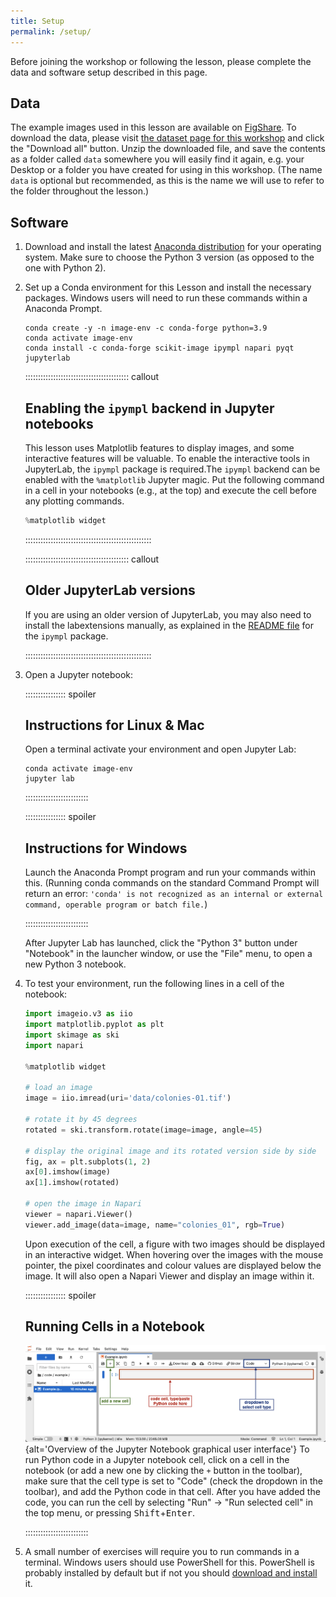 ```yaml
---
title: Setup
permalink: /setup/
---
```


Before joining the workshop or following the lesson, please complete the data and software setup
described in this page.

## Data

The example images used in this lesson are available on [FigShare](https://figshare.com/).
To download the data, please visit [the dataset page for this workshop][figshare-data]
and click the "Download all" button.
Unzip the downloaded file, and save the contents as a folder called `data` somewhere you will easily
find it again,
e.g. your Desktop or a folder you have created for using in this workshop.
(The name `data` is optional but recommended, as this is the name we will use to refer to the folder
throughout the lesson.)

## Software

1. Download and install the latest [Anaconda
   distribution](https://www.anaconda.com/download/) for your
   operating system. Make sure to choose the Python 3 version (as
   opposed to the one with Python 2).
2. Set up a Conda environment for this Lesson and install the
   necessary packages. Windows users will need to run these commands within a Anaconda Prompt.

   ```shell
   conda create -y -n image-env -c conda-forge python=3.9
   conda activate image-env
   conda install -c conda-forge scikit-image ipympl napari pyqt jupyterlab
   ```

   :::::::::::::::::::::::::::::::::::::::::  callout

   ## Enabling the `ipympl` backend in Jupyter notebooks

   This lesson uses Matplotlib features to display images, and some
   interactive features will be valuable. To enable the interactive
   tools in JupyterLab, the `ipympl` package is required.The `ipympl` backend can be enabled with
   the `%matplotlib` Jupyter
   magic. Put the following command in a cell in your notebooks
   (e.g., at the top) and execute the cell before any plotting commands.

   ```python
   %matplotlib widget
   ```

   ::::::::::::::::::::::::::::::::::::::::::::::::::

   :::::::::::::::::::::::::::::::::::::::::  callout

   ## Older JupyterLab versions

   If you are using an older version of JupyterLab, you may also need
   to install the labextensions manually, as explained in the [README
   file](https://github.com/matplotlib/ipympl#readme) for the `ipympl`
   package.

   ::::::::::::::::::::::::::::::::::::::::::::::::::

3. Open a Jupyter notebook:

   ::::::::::::::::  spoiler

   ## Instructions for Linux \& Mac

   Open a terminal activate your environment and open Jupyter Lab:

   ```shell
   conda activate image-env
   jupyter lab
   ```

   :::::::::::::::::::::::::

   ::::::::::::::::  spoiler

   ## Instructions for Windows

   Launch the Anaconda Prompt program and run your commands within this.
   (Running conda commands on the standard Command Prompt will return an error:
   `'conda' is not recognized as an internal or external command, operable program or batch file.`)

   :::::::::::::::::::::::::

   After Jupyter Lab has launched, click the "Python 3" button under "Notebook" in the launcher
   window,
   or use the "File" menu, to open a new Python 3 notebook.

4. To test your environment, run the following lines in a cell of the notebook:

    ```python
    import imageio.v3 as iio
    import matplotlib.pyplot as plt
    import skimage as ski
    import napari

    %matplotlib widget

    # load an image
    image = iio.imread(uri='data/colonies-01.tif')

    # rotate it by 45 degrees
    rotated = ski.transform.rotate(image=image, angle=45)

    # display the original image and its rotated version side by side
    fig, ax = plt.subplots(1, 2)
    ax[0].imshow(image)
    ax[1].imshow(rotated)

    # open the image in Napari
    viewer = napari.Viewer()
    viewer.add_image(data=image, name="colonies_01", rgb=True)
    ```

   Upon execution of the cell, a figure with two images should be displayed in an interactive
   widget. When hovering over the images with the mouse pointer, the pixel coordinates and colour
   values are displayed below the image. It will also open a Napari Viewer and display an image
   within it.

   ::::::::::::::::  spoiler

   ## Running Cells in a Notebook

   ![](fig/jupyter_overview.png){alt='Overview of the Jupyter Notebook graphical user interface'}
   To run Python code in a Jupyter notebook cell, click on a cell in the notebook
   (or add a new one by clicking the `+` button in the toolbar),
   make sure that the cell type is set to "Code" (check the dropdown in the toolbar),
   and add the Python code in that cell.
   After you have added the code,
   you can run the cell by selecting "Run" -> "Run selected cell" in the top menu,
   or pressing <kbd>Shift</kbd>\+<kbd>Enter</kbd>.

   :::::::::::::::::::::::::

5. A small number of exercises will require you to run commands in a terminal. Windows users should
   use PowerShell for this. PowerShell is probably installed by default but if not you
   should [download and install](https://apps.microsoft.com/detail/9MZ1SNWT0N5D?hl=en-eg&gl=EG) it.

[figshare-data]: https://figshare.com/articles/dataset/Data_Carpentry_Image_Processing_Data_beta_/19260677
